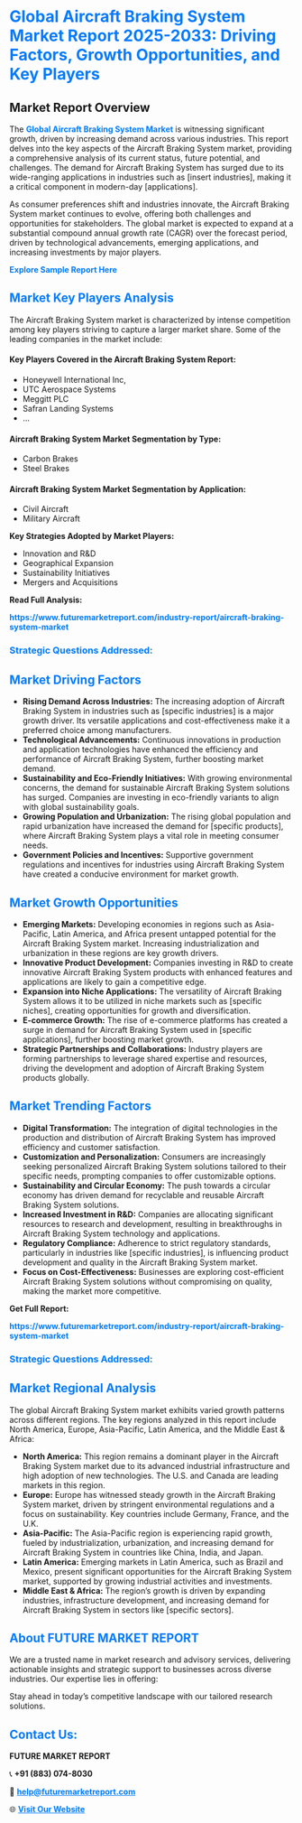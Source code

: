 <h1 style="color: #007BFF;">Global Aircraft Braking System Market Report 2025-2033: Driving Factors, Growth Opportunities, and Key Players</h1>

<section id="overview">
<h2>Market Report Overview</h2>
<p>The <a href="https://www.futuremarketreport.com/industry-report/aircraft-braking-system-market" style="color: #007BFF; text-decoration: none;"><strong>Global Aircraft Braking System Market</strong></a> is witnessing significant growth, driven by increasing demand across various industries. This report delves into the key aspects of the Aircraft Braking System market, providing a comprehensive analysis of its current status, future potential, and challenges. The demand for Aircraft Braking System has surged due to its wide-ranging applications in industries such as [insert industries], making it a critical component in modern-day [applications].</p>
<p>As consumer preferences shift and industries innovate, the Aircraft Braking System market continues to evolve, offering both challenges and opportunities for stakeholders. The global market is expected to expand at a substantial compound annual growth rate (CAGR) over the forecast period, driven by technological advancements, emerging applications, and increasing investments by major players.</p>
</section>

<section id="overview">
<p><a href="https://www.futuremarketreport.com/request-sample/reportId=96517" style="color: #007BFF; text-decoration: none;"><strong>Explore Sample Report Here</strong></a></p>
</section>

<section id="key-players">
<h2 style="color: #007BFF;">Market Key Players Analysis</h2>
<p>The Aircraft Braking System market is characterized by intense competition among key players striving to capture a larger market share. Some of the leading companies in the market include:</p>
<h4>Key Players Covered in the Aircraft Braking System Report:</h4>
<ul><li>Honeywell International Inc,</li><li>UTC Aerospace Systems</li><li>Meggitt PLC</li><li>Safran Landing Systems</li><li>...</li></ul>
<h4>Aircraft Braking System Market Segmentation by Type:</h4>
<ul><li>Carbon Brakes</li><li>Steel Brakes</li></ul>

<h4>Aircraft Braking System Market Segmentation by Application:</h4>
<ul><li>Civil Aircraft</li><li>Military Aircraft</li></ul>
<p><strong>Key Strategies Adopted by Market Players:</strong></p>
<ul>
<li>Innovation and R&D</li>
<li>Geographical Expansion</li>
<li>Sustainability Initiatives</li>
<li>Mergers and Acquisitions</li>
</ul>
</section>

<section>
<p><strong>Read Full Analysis: </strong></p><a href="https://www.futuremarketreport.com/industry-report/aircraft-braking-system-market" style="color: #007BFF; text-decoration: none;"><strong>https://www.futuremarketreport.com/industry-report/aircraft-braking-system-market</strong></a>
<h3 style="color: #007BFF;">Strategic Questions Addressed:</h3>
</section>

<section id="driving-factors">
<h2 style="color: #007BFF;">Market Driving Factors</h2>
<ul>
<li><strong>Rising Demand Across Industries:</strong> The increasing adoption of Aircraft Braking System in industries such as [specific industries] is a major growth driver. Its versatile applications and cost-effectiveness make it a preferred choice among manufacturers.</li>
<li><strong>Technological Advancements:</strong> Continuous innovations in production and application technologies have enhanced the efficiency and performance of Aircraft Braking System, further boosting market demand.</li>
<li><strong>Sustainability and Eco-Friendly Initiatives:</strong> With growing environmental concerns, the demand for sustainable Aircraft Braking System solutions has surged. Companies are investing in eco-friendly variants to align with global sustainability goals.</li>
<li><strong>Growing Population and Urbanization:</strong> The rising global population and rapid urbanization have increased the demand for [specific products], where Aircraft Braking System plays a vital role in meeting consumer needs.</li>
<li><strong>Government Policies and Incentives:</strong> Supportive government regulations and incentives for industries using Aircraft Braking System have created a conducive environment for market growth.</li>
</ul>
</section>

<section id="growth-opportunities">
<h2 style="color: #007BFF;">Market Growth Opportunities</h2>
<ul>
<li><strong>Emerging Markets:</strong> Developing economies in regions such as Asia-Pacific, Latin America, and Africa present untapped potential for the Aircraft Braking System market. Increasing industrialization and urbanization in these regions are key growth drivers.</li>
<li><strong>Innovative Product Development:</strong> Companies investing in R&D to create innovative Aircraft Braking System products with enhanced features and applications are likely to gain a competitive edge.</li>
<li><strong>Expansion into Niche Applications:</strong> The versatility of Aircraft Braking System allows it to be utilized in niche markets such as [specific niches], creating opportunities for growth and diversification.</li>
<li><strong>E-commerce Growth:</strong> The rise of e-commerce platforms has created a surge in demand for Aircraft Braking System used in [specific applications], further boosting market growth.</li>
<li><strong>Strategic Partnerships and Collaborations:</strong> Industry players are forming partnerships to leverage shared expertise and resources, driving the development and adoption of Aircraft Braking System products globally.</li>
</ul>
</section>

<section id="trending-factors">
<h2 style="color: #007BFF;">Market Trending Factors</h2>
<ul>
<li><strong>Digital Transformation:</strong> The integration of digital technologies in the production and distribution of Aircraft Braking System has improved efficiency and customer satisfaction.</li>
<li><strong>Customization and Personalization:</strong> Consumers are increasingly seeking personalized Aircraft Braking System solutions tailored to their specific needs, prompting companies to offer customizable options.</li>
<li><strong>Sustainability and Circular Economy:</strong> The push towards a circular economy has driven demand for recyclable and reusable Aircraft Braking System solutions.</li>
<li><strong>Increased Investment in R&D:</strong> Companies are allocating significant resources to research and development, resulting in breakthroughs in Aircraft Braking System technology and applications.</li>
<li><strong>Regulatory Compliance:</strong> Adherence to strict regulatory standards, particularly in industries like [specific industries], is influencing product development and quality in the Aircraft Braking System market.</li>
<li><strong>Focus on Cost-Effectiveness:</strong> Businesses are exploring cost-efficient Aircraft Braking System solutions without compromising on quality, making the market more competitive.</li>
</ul>
</section>

<section>
<p><strong>Get Full Report: </strong></p><a href="https://www.futuremarketreport.com/industry-report/aircraft-braking-system-market" style="color: #007BFF; text-decoration: none;"><strong>https://www.futuremarketreport.com/industry-report/aircraft-braking-system-market</strong></a>
<h3 style="color: #007BFF;">Strategic Questions Addressed:</h3>
</section>


<section id="regional-analysis">
<h2 style="color: #007BFF;">Market Regional Analysis</h2>
<p>The global Aircraft Braking System market exhibits varied growth patterns across different regions. The key regions analyzed in this report include North America, Europe, Asia-Pacific, Latin America, and the Middle East & Africa:</p>
<ul>
<li><strong>North America:</strong> This region remains a dominant player in the Aircraft Braking System market due to its advanced industrial infrastructure and high adoption of new technologies. The U.S. and Canada are leading markets in this region.</li>
<li><strong>Europe:</strong> Europe has witnessed steady growth in the Aircraft Braking System market, driven by stringent environmental regulations and a focus on sustainability. Key countries include Germany, France, and the U.K.</li>
<li><strong>Asia-Pacific:</strong> The Asia-Pacific region is experiencing rapid growth, fueled by industrialization, urbanization, and increasing demand for Aircraft Braking System in countries like China, India, and Japan.</li>
<li><strong>Latin America:</strong> Emerging markets in Latin America, such as Brazil and Mexico, present significant opportunities for the Aircraft Braking System market, supported by growing industrial activities and investments.</li>
<li><strong>Middle East & Africa:</strong> The region’s growth is driven by expanding industries, infrastructure development, and increasing demand for Aircraft Braking System in sectors like [specific sectors].</li>
</ul>
</section>

<footer>
<h2 style="color: #007BFF;">About FUTURE MARKET REPORT</h2>
<p>We are a trusted name in market research and advisory services, delivering actionable insights and strategic support to businesses across diverse industries. Our expertise lies in offering:</p>

<p>Stay ahead in today’s competitive landscape with our tailored research solutions.</p>

<h2 style="color: #007BFF;">Contact Us:</h2>
<p><strong>FUTURE MARKET REPORT</strong></p>
<p>📞 <strong>+91 (883) 074-8030</strong></p>
<p>📧 <strong><a href="mailto:help@futuremarketreport.com" style="color: #007BFF;">help@futuremarketreport.com</a></strong></p>
<p>🌐 <strong><a href="https://www.futuremarketreport.com/" style="color: #007BFF;">Visit Our Website</a></strong></p>
</footer>